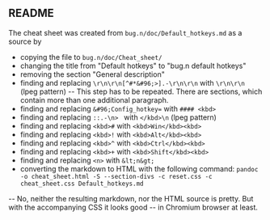## README

The cheat sheet was created from `bug.n/doc/Default_hotkeys.md` as a source by 

* copying the file to `bug.n/doc/Cheat_sheet/`
* changing the title from "Default hotkeys" to "bug.n default hotkeys"
* removing the section "General description"
* finding and replacing `\r\n\r\n[^#*&#96;>].-\r\n\r\n` with `\r\n\r\n` (lpeg pattern)
-- This step has to be repeated. There are sections, which contain more than one additional paragraph.
* finding and replacing `&#96;Config_hotkey=` with `#### <kbd>`
* finding and replacing `::.-\n> ` with `</kbd>\n` (lpeg pattern)
* finding and replacing `<kbd>#` with `<kbd>Win</kbd><kbd>`
* finding and replacing `<kbd>!` with `<kbd>Alt</kbd><kbd>`
* finding and replacing `<kbd>^` with `<kbd>Ctrl</kbd><kbd>`
* finding and replacing `<kbd>+` with `<kbd>Shift</kbd><kbd>`
* finding and replacing `<n>` with `&lt;n&gt;`
* converting the markdown to HTML with the following command:
`pandoc -o cheat_sheet.html -S --section-divs -c reset.css -c cheat_sheet.css Default_hotkeys.md`

-- No, neither the resulting markdown, nor the HTML source is pretty. But with 
the accompanying CSS it looks good -- in Chromium browser at least.